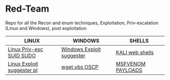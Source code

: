 # Red-Team
Repo for all the Recon and enum techniques, Exploitation, Priv-escalation (Linux and Windows), post exploitation

| LINUX | WINDOWS | SHELLS |
|----|-----|----|
| [Linux Priv-esc SUID SUDO](Linux-binary-priv-esc.md) | [Windows Exploit suggester](Windows-exploit-suggester.py) | [KALI web shells](https://github.com/Rayferrufino/Red-Team/tree/master/Kali%20web%20shells) |
|[Linux Exploit suggester pl](Linux-exploit-suggester.pl)| [wget.vbs OSCP](Filedownload.vbs) |[MSFVENOM PAYLOADS](Msfvenom-PAYLOADS.md)|
